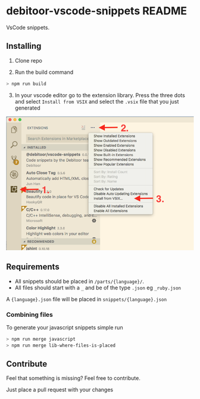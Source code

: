 # debitoor-vscode-snippets README

VsCode snippets.

## Installing

1. Clone repo

1. Run the build command

 ```bash
> npm run build
 ```

3. In your vscode editor go to the extension library. Press the three dots and select `Install from VSIX` and select the `.vsix` file that you just generated

![Installation](images/installation.png "Installation")

## Requirements

- All snippets should be placed in `/parts/{language}/`.
- All files should start with a `_` and be of the type `.json` eg `_ruby.json`

A `{language}.json` file will be placed in `snippets/{language}.json`

### Combining files

To generate your javascript snippets simple run

```bash
> npm run merge javascript
> npm run merge lib-where-files-is-placed
```

## Contribute

Feel that something is missing? Feel free to contribute.

Just place a pull request with your changes
